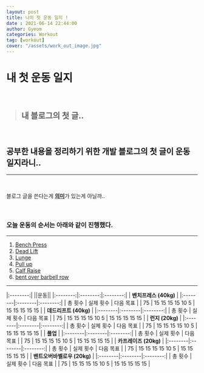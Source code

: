 ```yaml
---
layout: post
title: 나의 첫 운동 일지 !
date : 2021-06-14 22:44:00
author: Gyeom
categories: Workout
tag: [workout]
cover: "/assets/work_out_image.jpg"
---
```


<h1> 내 첫 운동 일지 </h1>

<br>

> ## 내 블로그의 첫 글..

<br>   
<h2>
    공부한 내용을 정리하기 위한 개발 블로그의 첫 글이 <strong>운동 일지라니..</strong>
</h2>
<hr>
<br/>

<p>
블로그 글을 쓴다는게 <strong><u>의미</u></strong>가 있는게 아닐까..
</p>
<br>  

<h3>
오늘 운동의 순서는 아래와 같이 진행했다.
</h3>

<hr>

<ol>
    <li><a href="" title="벤치 프레스 설명 링크"> Bench Press</a></li>
    <li><a href="" title="데드 리프트 설명 링크">Dead Lift</a></li>
    <li><a href="" title="런지 설명 링크">Lunge</a></li>
    <li><a href="" title="풀업 설명 링크">Pull up</a></li>
    <li><a href="" title="카프 레이즈 설명 링크">Calf Raise</a></li>
    <li><a href="" title="벤트 오버 바벨로우 설명 링크">bent over barbell row</a></li>  
</ol>  

<hr>

|:--------:|
||운동||
|:--------:|:--------:|:--------:|
| <b>벤치프레스 (40kg)</b> |
|:--------|:--------|:--------:|
| 총 횟수 | 실제 횟수 | 다음 목표 |
| 75 | 15 15 15 15 10 5 | 15 15 15 15 15 |
 | <b>데드리프트 (40kg)</b> |
|:--------|:--------|:--------:|
| 총 횟수 | 실제 횟수 | 다음 목표 |
| 75 | 15 15 15 15 10 5 | 15 15 15 15 15 |
| <b>런지 (20kg)</b> |
|:--------|:--------|:--------:|
| 총 횟수 | 실제 횟수 | 다음 목표 |
| 75 | 15 15 15 15 10 5 | 15 15 15 15 15 |
| <b>풀업</b> |
|:--------|:--------|:--------:|
| 총 횟수 | 실제 횟수 | 다음 목표 |
| 75 | 15 15 15 15 10 5 | 15 15 15 15 15 |
| <b>카프레이즈 (20kg)</b> |
|:--------|:--------|:--------:|
| 총 횟수 | 실제 횟수 | 다음 목표 |
| 75 | 15 15 15 15 10 5 | 15 15 15 15 15 |
| <b>벤트오버바벨로우 (20kg)</b> |
|:--------|:--------|:--------:|
| 총 횟수 | 실제 횟수 | 다음 목표 |
| 75 | 15 15 15 15 10 5 | 15 15 15 15 15 |
